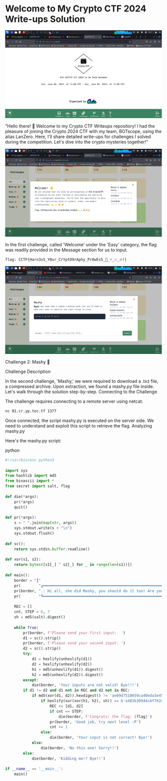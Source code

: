 # Welcome to My Crypto CTF 2024 Write-ups Solution

![ctf-landing-page](/images/crypto.png)


"Hello there! 👋 Welcome to my Crypto CTF Writeups repository! I had the pleasure of joining the Crypto 2024 CTF with my team, BOTscope, using the alias LanZero. Here, I'll share detailed write-ups for challenges I solved during the competition. Let's dive into the crypto mysteries together!"



![welcome](/images/welcome.png)

In the first challenge, called 'Welcome' under the 'Easy' category, the flag was readily provided in the Message section for us to input.
```
flag: CCTF{Harn3sS_Y0ur_CrYptO9rAphy_Pr0wEs5_💪_⚡_💥_🔥!}
```

![mashy](/images/mashy.png)

Challenge 2: Mashy 💾


Challenge Description

In the second challenge, 'Mashy,' we were required to download a .txz file, a compressed archive. Upon extraction, we found a mashy.py file inside. Let's walk through the solution step-by-step.
Connecting to the Challenge

The challenge requires connecting to a remote server using netcat:

```bash
nc 01.cr.yp.toc.tf 1377
```

Once connected, the script mashy.py is executed on the server side. We need to understand and exploit this script to retrieve the flag.
Analyzing mashy.py

Here's the mashy.py script:

python
```python
#!/usr/bin/env python3

import sys
from hashlib import md5
from binascii import *
from secret import salt, flag

def die(*args):
    pr(*args)
    quit()

def pr(*args):
    s = " ".join(map(str, args))
    sys.stdout.write(s + "\n")
    sys.stdout.flush()

def sc():
    return sys.stdin.buffer.readline()

def xor(s1, s2):
    return bytes([s1[_] ^ s2[_] for _ in range(len(s1))])

def main():
    border = "┃"
    pr(        "┏━━━━━━━━━━━━━━━━━━━━━━━━━━━━━━━━━━━━━━━━━━━━━━━━━━━━━━━━━━━━━━━━━━━━┓")
    pr(border, ".: Hi all, she did Mashy, you should do it too! Are you ready? :. ", border)
    pr(        "┗━━━━━━━━━━━━━━━━━━━━━━━━━━━━━━━━━━━━━━━━━━━━━━━━━━━━━━━━━━━━━━━━━━━━┛")

    REC = []
    cnt, STEP = 0, 7
    sh = md5(salt).digest()
    
    while True:
        pr(border, f'Please send your first input:  ')
        d1 = sc().strip()
        pr(border, f'Please send your second input: ')
        d2 = sc().strip()
        try:
            d1 = hexlify(unhexlify(d1))
            d2 = hexlify(unhexlify(d2))
            h1 = md5(unhexlify(d1)).digest()
            h2 = md5(unhexlify(d2)).digest()
        except:
            die(border, 'Your inputs are not valid! Bye!!!')
        if d1 != d2 and d1 not in REC and d2 not in REC:
            if md5(xor(d1, d2)).hexdigest() != 'ae09d7510659ca40eda3e45ca70e9606':
                if hexlify(xor(xor(h1, h2), sh)) == b'a483b30944cbf762d4a3afc154aad825':
                    REC += [d1, d2]
                    if cnt == STEP:
                        die(border, f'Congrats! the flag: {flag}')
                    pr(border, 'Good job, try next level :P')
                    cnt += 1
                else:
                    die(border, 'Your input is not correct! Bye!')
            else:
                die(border, 'No this one! Sorry!!')
        else:
            die(border, 'Kidding me!? Bye!!')

if __name__ == '__main__':
    main()
```



